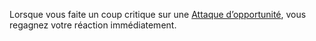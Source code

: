 Lorsque vous faite un coup critique sur une [Attaque d’opportunité](../../../../1.Regles%20generales/1.Regles%20de%20jeu/1.Base/4.Combat.md#Attaque%20d’opportunité), vous regagnez votre réaction immédiatement.

